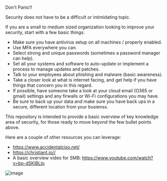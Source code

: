 Don't Panic!!

Security does not have to be a difficult or intimidating topic.  

If you are a small to medium sized organization looking to improve your security, start with a few basic things:
 - Make sure you have antivirus setup on all machines / properly enabled.
 - Use MFA everywhere you can.
 - Select strong and unique passwords (sometimes a password manager can help).
 - Set all your systems and software to auto-update or implement a process to manage updates and patches.
 - Talk to your employees about phishing and malware (basic awareness).
 - Take a closer look at what is internet facing, and get help if you have things that concern you in this regard.
 - If possible, have someone take a look at your cloud email (O365 or gmail) settings and any firwalls or Wi-Fi configurations you may have.
 - Be sure to back up your data and make sure you have back ups in a secure, different location from your busienss.  

This repository is intended to provide a basic overview of key knowledge area of security, for those ready to move beyond the few bullet points above.

Here are a couple of other resources you can leverage:

 - https://www.accidentalciso.net/
 - https://christiant.io//
 - A basic overview video for SMB: https://www.youtube.com/watch?v=bp-dSKiBLIo

![image](https://github.com/user-attachments/assets/07cf6e82-e84e-4bc7-b29f-d9f88e0ead14)
